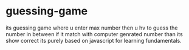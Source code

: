 # guessing-game
its  guessing game  where u enter max number then u hv to guess the number in between  if it match with computer genrated number than its show correct its purely based on javascript for learning fundamentals.
